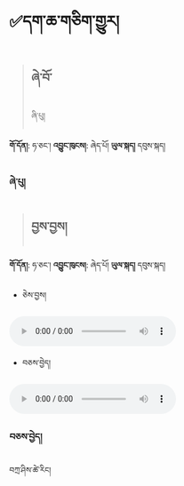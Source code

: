 # ✅དག་ཆ་གཅིག་གྱུར།

> ## ཞེ་བོ་
> ཞི་པུ།

**གོ་དོན།**: ཧ་ཅང་།  **འབྱུང་ཁུངས།**: ཞེད་པོ།   **ཡུལ་སྐད།** དབུས་སྐད།

### ཞེ་པུ།

> ## བྱས་བྱས།

**གོ་དོན།**: ཧ་ཅང་།  **འབྱུང་ཁུངས།**: ཞེད་པོ།  **ཡུལ་སྐད།** དབུས་སྐད།

- ཅེས་བྱས།

<audio controls><source src="https://github.com/MonlamAI/Wiki/blob/main/docs/stt/assets/0123.mp3?raw=true" type="audio/mpeg"></audio>

- བཅས་བྱེད། 

<audio controls><source src="https://github.com/MonlamAI/Wiki/blob/main/docs/stt/assets/0123.mp3?raw=true" type="audio/mpeg"></audio>



### བཅས་བྱེད།
བཀྲ་ཤིས་ཚེ་རིང།
